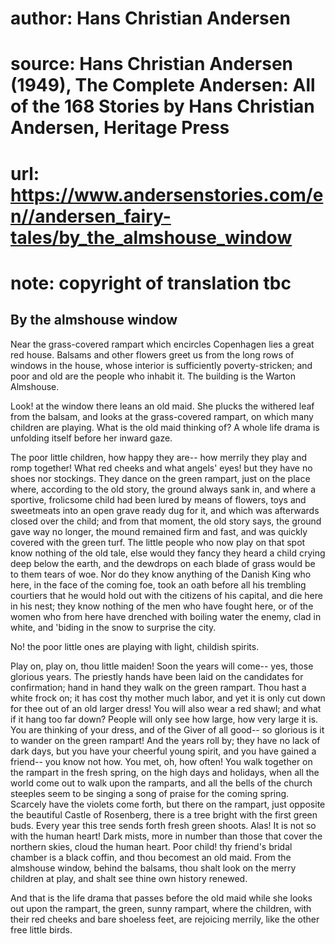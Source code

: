# author: Hans Christian Andersen
# source: Hans Christian Andersen (1949), The Complete Andersen: All of the 168 Stories by Hans Christian Andersen, Heritage Press
# url: https://www.andersenstories.com/en//andersen_fairy-tales/by_the_almshouse_window
# note: copyright of translation tbc

## By the almshouse window 

Near the grass-covered rampart which encircles Copenhagen lies a great
red house. Balsams and other flowers greet us from the long rows of
windows in the house, whose interior is sufficiently poverty-stricken;
and poor and old are the people who inhabit it. The building is the
Warton Almshouse.

Look! at the window there leans an old maid. She plucks the withered
leaf from the balsam, and looks at the grass-covered rampart, on which
many children are playing. What is the old maid thinking of? A whole
life drama is unfolding itself before her inward gaze.

The poor little children, how happy they are-- how merrily they play and
romp together! What red cheeks and what angels' eyes! but they have no
shoes nor stockings. They dance on the green rampart, just on the place
where, according to the old story, the ground always sank in, and where
a sportive, frolicsome child had been lured by means of flowers, toys
and sweetmeats into an open grave ready dug for it, and which was
afterwards closed over the child; and from that moment, the old story
says, the ground gave way no longer, the mound remained firm and fast,
and was quickly covered with the green turf. The little people who now
play on that spot know nothing of the old tale, else would they fancy
they heard a child crying deep below the earth, and the dewdrops on each
blade of grass would be to them tears of woe. Nor do they know anything
of the Danish King who here, in the face of the coming foe, took an oath
before all his trembling courtiers that he would hold out with the
citizens of his capital, and die here in his nest; they know nothing of
the men who have fought here, or of the women who from here have
drenched with boiling water the enemy, clad in white, and 'biding in
the snow to surprise the city.

No! the poor little ones are playing with light, childish spirits.

Play on, play on, thou little maiden! Soon the years will come-- yes,
those glorious years. The priestly hands have been laid on the
candidates for confirmation; hand in hand they walk on the green
rampart. Thou hast a white frock on; it has cost thy mother much labor,
and yet it is only cut down for thee out of an old larger dress! You
will also wear a red shawl; and what if it hang too far down? People
will only see how large, how very large it is. You are thinking of your
dress, and of the Giver of all good-- so glorious is it to wander on the
green rampart! And the years roll by; they have no lack of dark days,
but you have your cheerful young spirit, and you have gained a friend--
you know not how. You met, oh, how often! You walk together on the
rampart in the fresh spring, on the high days and holidays, when all the
world come out to walk upon the ramparts, and all the bells of the
church steeples seem to be singing a song of praise for the coming
spring. Scarcely have the violets come forth, but there on the rampart,
just opposite the beautiful Castle of Rosenberg, there is a tree bright
with the first green buds. Every year this tree sends forth fresh green
shoots. Alas! It is not so with the human heart! Dark mists, more in
number than those that cover the northern skies, cloud the human heart.
Poor child! thy friend's bridal chamber is a black coffin, and thou
becomest an old maid. From the almshouse window, behind the balsams,
thou shalt look on the merry children at play, and shalt see thine own
history renewed.

And that is the life drama that passes before the old maid while she
looks out upon the rampart, the green, sunny rampart, where the
children, with their red cheeks and bare shoeless feet, are rejoicing
merrily, like the other free little birds.
